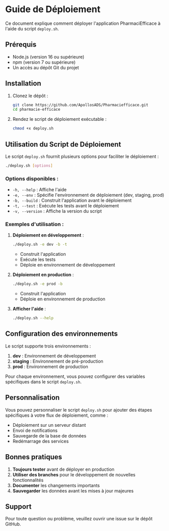 # Guide de Déploiement

Ce document explique comment déployer l'application PharmaciEfficace à l'aide du script `deploy.sh`.

## Prérequis

- Node.js (version 16 ou supérieure)
- npm (version 7 ou supérieure)
- Un accès au dépôt Git du projet

## Installation

1. Clonez le dépôt :
   ```bash
   git clone https://github.com/ApollosADS/Pharmaciefficace.git
   cd pharmacie-efficace
   ```

2. Rendez le script de déploiement exécutable :
   ```bash
   chmod +x deploy.sh
   ```

## Utilisation du Script de Déploiement

Le script `deploy.sh` fournit plusieurs options pour faciliter le déploiement :

```bash
./deploy.sh [options]
```

### Options disponibles :

- `-h, --help` : Affiche l'aide
- `-e, --env` : Spécifie l'environnement de déploiement (dev, staging, prod)
- `-b, --build` : Construit l'application avant le déploiement
- `-t, --test` : Exécute les tests avant le déploiement
- `-v, --version` : Affiche la version du script

### Exemples d'utilisation :

1. **Déploiement en développement** :
   ```bash
   ./deploy.sh -e dev -b -t
   ```
   - Construit l'application
   - Exécute les tests
   - Déploie en environnement de développement

2. **Déploiement en production** :
   ```bash
   ./deploy.sh -e prod -b
   ```
   - Construit l'application
   - Déploie en environnement de production

3. **Afficher l'aide** :
   ```bash
   ./deploy.sh --help
   ```

## Configuration des environnements

Le script supporte trois environnements :

1. **dev** : Environnement de développement
2. **staging** : Environnement de pré-production
3. **prod** : Environnement de production

Pour chaque environnement, vous pouvez configurer des variables spécifiques dans le script `deploy.sh`.

## Personnalisation

Vous pouvez personnaliser le script `deploy.sh` pour ajouter des étapes spécifiques à votre flux de déploiement, comme :

- Déploiement sur un serveur distant
- Envoi de notifications
- Sauvegarde de la base de données
- Redémarrage des services

## Bonnes pratiques

1. **Toujours tester** avant de déployer en production
2. **Utiliser des branches** pour le développement de nouvelles fonctionnalités
3. **Documenter** les changements importants
4. **Sauvegarder** les données avant les mises à jour majeures

## Support

Pour toute question ou problème, veuillez ouvrir une issue sur le dépôt GitHub.

